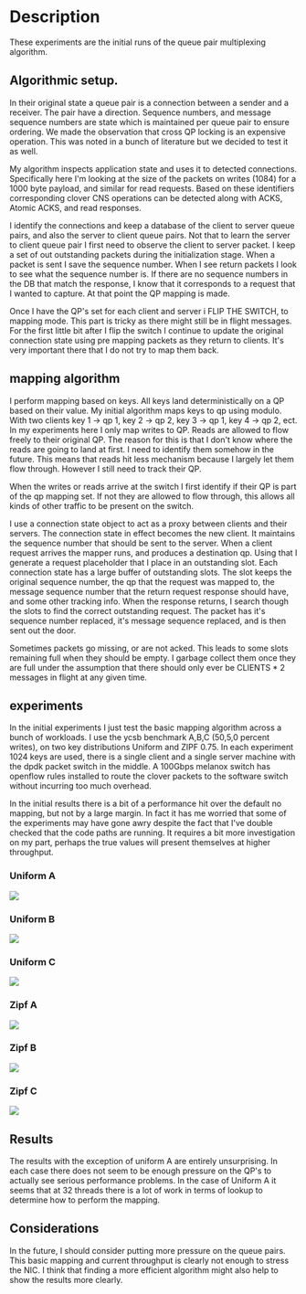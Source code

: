 # Description

These experiments are the initial runs of the queue pair multiplexing algorithm.

## Algorithmic setup.

In their original state a queue pair is a connection between a sender and a
receiver. The pair have a direction. Sequence numbers, and message sequence
numbers are state which is maintained per queue pair to ensure ordering. We made
the observation that cross QP locking is an expensive operation. This was noted
in a bunch of literature but we decided to test it as well.

My algorithm inspects application state and uses it to detected connections.
Specifically here I'm looking at the size of the packets on writes (1084) for a
1000 byte payload, and similar for read requests. Based on these identifiers
corresponding clover CNS operations can be detected along with ACKS, Atomic
ACKS,  and read responses.

I identify the connections and keep a database of the client to server queue
pairs, and also the server to client queue pairs. Not that to learn the server
to client queue pair I first need to observe the client to server packet. I keep
a set of out outstanding packets during the initialization stage. When a packet
is sent I save the sequence number. When I see return packets I look to see what
the sequence number is. If there are no sequence numbers in the DB that match
the response, I know that it corresponds to a request that I wanted to capture.
At that point the QP mapping is made.

Once I have the QP's set for each client and server i FLIP THE SWITCH, to
mapping mode. This part is tricky as there might still be in flight messages.
For the first little bit after I flip the switch I continue to update the
original connection state using pre mapping packets as they return to clients.
It's very important there that I do not try to map them back.

## mapping algorithm

I perform mapping based on keys. All keys land deterministically on a QP based
on their value. My initial algorithm maps keys to qp using modulo. With two
clients key 1 -> qp 1, key 2 -> qp 2, key 3 -> qp  1, key 4 -> qp 2, ect. In my
experiments here I only map writes to QP. Reads are allowed to flow freely to
their original QP. The reason for this is that I don't know where the reads are
going to land at first. I need to identify them somehow in the future. This
means that reads hit less mechanism because I largely let them flow through.
However I still need to track their QP. 

When the writes or reads arrive at the switch I first identify if their QP is
part of the qp mapping set. If not they are allowed to flow through, this allows
all kinds of other traffic to be present on the switch. 

I use a connection state object to act as a proxy between clients and their
servers. The connection state in effect becomes the new client. It maintains the
sequence number that should be sent to the server. When a client request arrives
the mapper runs, and produces a destination qp. Using that I generate a request
placeholder that I place in an outstanding slot. Each connection state has a
large buffer of outstanding slots. The slot keeps the original sequence number,
the qp that the request was mapped to, the message sequence number that the
return request response should have, and some other tracking info. When the
response returns, I search though the slots to find the correct outstanding
request. The packet has it's sequence number replaced, it's message sequence
replaced, and is then sent out the door.

Sometimes packets go missing, or are not acked. This leads to some slots
remaining full when they should be empty. I garbage collect them once they are
full under the assumption that there should only ever be CLIENTS * 2 messages in
flight at any given time.

## experiments

In the initial experiments I just test the basic mapping algorithm across a bunch
of workloads. I use the ycsb benchmark A,B,C (50,5,0 percent writes), on two key
distributions Uniform and ZIPF 0.75. In each experiment 1024 keys are used,
there is a single client and a single server machine with the dpdk packet switch
in the middle. A 100Gbps melanox switch has openflow rules installed to route
the clover packets to the software switch without incurring too much overhead.

In the initial results there is a bit of a performance hit over the default no
mapping, but not by a large margin. In fact it has me worried that some of the
experiments may have gone awry despite the fact that I've double checked that
the code paths are running. It requires a bit more investigation on my part,
perhaps the true values will present themselves at higher throughput.

### Uniform A
![](uniform_mapping-a.png)
### Uniform B
![](uniform_mapping-b.png)
### Uniform C
![](uniform_mapping-c.png)
### Zipf A
![](zipf_mapping-a.png)
### Zipf B
![](zipf_mapping-b.png)
### Zipf C
![](zipf_mapping-c.png)

## Results

The results with the exception of uniform A are entirely unsurprising. In each
case there does not seem to be enough pressure on the QP's to actually see
serious performance problems. In the case of Uniform A it seems that at 32
threads there is a lot of work in terms of lookup to determine how to perform
the mapping.

## Considerations

In the future, I should consider putting more pressure on the queue pairs. This
basic mapping and current throughput is clearly not enough to stress the NIC. I
think that finding a more efficient algorithm might also help to show the
results more clearly.

